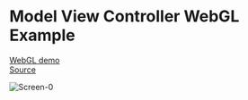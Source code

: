 # Model View Controller WebGL Example
[WebGL demo](https://keullaeseu.github.io/Model-View-Controller-WebGL-Example)  
[Source](https://github.com/Keullaeseu/Model-View-Controller-Example)  
  
![Screen-0](https://github.com/Keullaeseu/Model-View-Controller-WebGL-Example/assets/8974360/8730cd61-5f8c-4683-8413-327169f09218)  
